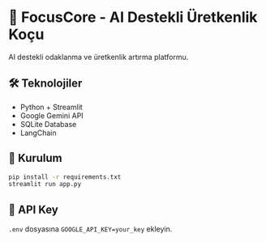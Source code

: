# 🚀 FocusCore - AI Destekli Üretkenlik Koçu

AI destekli odaklanma ve üretkenlik artırma platformu.

## 🛠️ Teknolojiler
- Python + Streamlit
- Google Gemini API
- SQLite Database
- LangChain

## 🚀 Kurulum
```bash
pip install -r requirements.txt
streamlit run app.py
```

## 🔑 API Key
`.env` dosyasına `GOOGLE_API_KEY=your_key` ekleyin.
